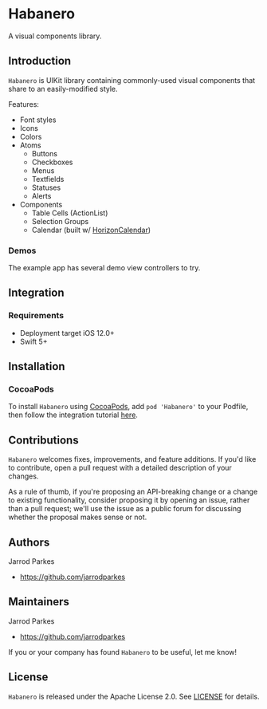 # Habanero
A visual components library.

## Introduction
`Habanero` is UIKit library containing commonly-used visual components that share to an easily-modified style.

Features:

- Font styles
- Icons
- Colors
- Atoms
  - Buttons
  - Checkboxes
  - Menus
  - Textfields
  - Statuses
  - Alerts
- Components
  - Table Cells (ActionList)
  - Selection Groups
  - Calendar (built w/ [HorizonCalendar](https://github.com/airbnb/HorizonCalendar))

### Demos
The example app has several demo view controllers to try.

## Integration
### Requirements
- Deployment target iOS 12.0+
- Swift 5+

## Installation
### CocoaPods
To install `Habanero` using [CocoaPods](http://cocoapods.org), add `pod 'Habanero'` to your Podfile, then follow the integration tutorial [here](https://guides.cocoapods.org/using/using-cocoapods.html).

## Contributions
`Habanero` welcomes fixes, improvements, and feature additions. If you'd like to contribute, open a pull request with a detailed description of your changes.

As a rule of thumb, if you're proposing an API-breaking change or a change to existing functionality, consider proposing it by opening an issue, rather than a pull request; we'll use the issue as a public forum for discussing whether the proposal makes sense or not.

## Authors
Jarrod Parkes
- https://github.com/jarrodparkes

## Maintainers
Jarrod Parkes
- https://github.com/jarrodparkes

If you or your company has found `Habanero` to be useful, let me know!

## License

`Habanero` is released under the Apache License 2.0. See [LICENSE](LICENSE) for details.
